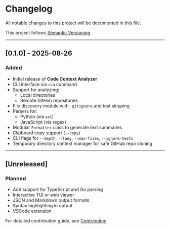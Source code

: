 # Changelog

All notable changes to this project will be documented in this file.

This project follows [Semantic Versioning](https://semver.org/).

---

## [0.1.0] - 2025-08-26

### Added
- Initial release of **Code Context Analyzer**
- CLI interface via `cca` command
- Support for analyzing:
  - Local directories
  - Remote GitHub repositories
- File discovery module with `.gitignore` and test skipping
- Parsers for:
  - Python (via `ast`)
  - JavaScript (via regex)
- Modular `Formatter` class to generate text summaries
- Clipboard copy support (`--copy`)
- CLI flags for `--depth`, `--lang`, `--max-files`, `--ignore-tests`
- Temporary directory context manager for safe GitHub repo cloning

---

## [Unreleased]

### Planned
- Add support for TypeScript and Go parsing
- Interactive TUI or web viewer
- JSON and Markdown output formats
- Syntax highlighting in output
- VSCode extension

For detailed contribution guide, see [Contributing](contributing.md).